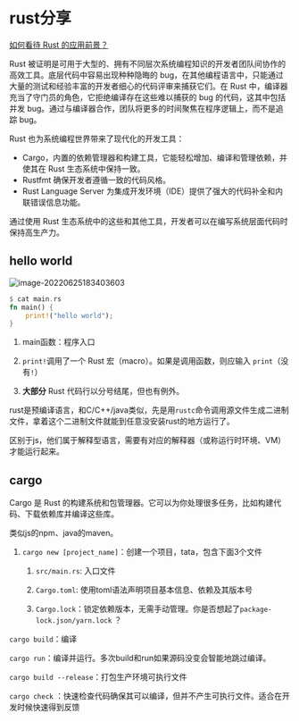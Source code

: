 # rust分享

[如何看待 Rust 的应用前景？](https://www.zhihu.com/question/30407715/answer/48032883)

Rust 被证明是可用于大型的、拥有不同层次系统编程知识的开发者团队间协作的高效工具。底层代码中容易出现种种隐晦的 bug，在其他编程语言中，只能通过大量的测试和经验丰富的开发者细心的代码评审来捕获它们。在 Rust 中，编译器充当了守门员的角色，它拒绝编译存在这些难以捕获的 bug 的代码，这其中包括并发 bug。通过与编译器合作，团队将更多的时间聚焦在程序逻辑上，而不是追踪 bug。

Rust 也为系统编程世界带来了现代化的开发工具：

- Cargo，内置的依赖管理器和构建工具，它能轻松增加、编译和管理依赖，并使其在 Rust 生态系统中保持一致。
- Rustfmt 确保开发者遵循一致的代码风格。
- Rust Language Server 为集成开发环境（IDE）提供了强大的代码补全和内联错误信息功能。

通过使用 Rust 生态系统中的这些和其他工具，开发者可以在编写系统层面代码时保持高生产力。

## hello world

![image-20220625183403603](./xxx.png)

```rust
$ cat main.rs
fn main() {
    print!("hello world");
}
```

1. main函数：程序入口

2. `print!`调用了一个 Rust 宏（macro）。如果是调用函数，则应输入 `print`（没有`!`）
3. **大部分** Rust 代码行以分号结尾，但也有例外。



rust是预编译语言，和C/C++/java类似，先是用`rustc`命令调用源文件生成二进制文件，拿着这个二进制文件就能到任意没安装rust的地方运行了。

区别于js，他们属于解释型语言，需要有对应的解释器（或称运行时环境、VM）才能运行起来。

## cargo

Cargo 是 Rust 的构建系统和包管理器。它可以为你处理很多任务，比如构建代码、下载依赖库并编译这些库。

类似js的npm、java的maven。

1. `cargo new [project_name]`：创建一个项目，tata，包含下面3个文件

   	1. `src/main.rs`: 入口文件
   	
   	1. `Cargo.toml`: 使用toml语法声明项目基本信息、依赖及其版本号
   	
   	1. `Cargo.lock`：锁定依赖版本，无需手动管理。你是否想起了`package-lock.json/yarn.lock` ？

`cargo build`：编译

`cargo run`：编译并运行。多次build和run如果源码没变会智能地跳过编译。

`cargo build --release`：打包生产环境可执行文件

`cargo check` ：快速检查代码确保其可以编译，但并不产生可执行文件。适合在开发时候快速得到反馈